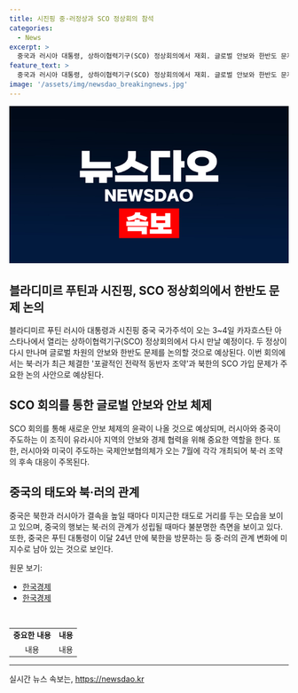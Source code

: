 ```yaml
---
title: 시진핑 중·러정상과 SCO 정상회의 참석
categories:
  - News
excerpt: >
  중국과 러시아 대통령, 상하이협력기구(SCO) 정상회의에서 재회. 글로벌 안보와 한반도 문제 논의 전망. 북-러 조약과 북한의 SCO 참여에 관한 논의 예상. 중국의 거리두는 태도와 안보 체제 개선에 주목. 미국과 러시아가 주최하는 국제안보 협의체 개최로 북-러 조약에 대한 주목. [출처: 경향신문]
feature_text: >
  중국과 러시아 대통령, 상하이협력기구(SCO) 정상회의에서 재회. 글로벌 안보와 한반도 문제 논의 전망. 북-러 조약과 북한의 SCO 참여에 관한 논의 예상. 중국의 거리두는 태도와 안보 체제 개선에 주목. 미국과 러시아가 주최하는 국제안보 협의체 개최로 북-러 조약에 대한 주목. [출처: 경향신문]
image: '/assets/img/newsdao_breakingnews.jpg'
---
```


<p><img src="/assets/img/newsdao_breakingnews.jpg" alt="pcversion 속보" /></p>

<h2 data-ke-size="size26">블라디미르 푸틴과 시진핑, SCO 정상회의에서 한반도 문제 논의</h2>

<p data-ke-size="size16">블라디미르 푸틴 러시아 대통령과 시진핑 중국 국가주석이 오는 3~4일 카자흐스탄 아스타나에서 열리는 상하이협력기구(SCO) 정상회의에서 다시 만날 예정이다. 두 정상이 다시 만나며 글로벌 차원의 안보와 한반도 문제를 논의할 것으로 예상된다. 이번 회의에서는 북·러가 최근 체결한 '포괄적인 전략적 동반자 조약'과 북한의 SCO 가입 문제가 주요한 논의 사안으로 예상된다.</p>

<h2 data-ke-size="size24">SCO 회의를 통한 글로벌 안보와 안보 체제</h2>

<p data-ke-size="size16">SCO 회의를 통해 새로운 안보 체제의 윤곽이 나올 것으로 예상되며, 러시아와 중국이 주도하는 이 조직이 유라시아 지역의 안보와 경제 협력을 위해 중요한 역할을 한다. 또한, 러시아와 미국이 주도하는 국제안보협의체가 오는 7월에 각각 개최되어 북·러 조약의 후속 대응이 주목된다.</p>

<h2 data-ke-size="size24">중국의 태도와 북·러의 관계</h2>

<p data-ke-size="size16">중국은 북한과 러시아가 결속을 높일 때마다 미지근한 태도로 거리를 두는 모습을 보이고 있으며, 중국의 행보는 북·러의 관계가 성립될 때마다 불분명한 측면을 보이고 있다. 또한, 중국은 푸틴 대통령이 이달 24년 만에 북한을 방문하는 등 중·러의 관계 변화에 미지수로 남아 있는 것으로 보인다.</p>

<div class="news-link-container">
  <p>원문 보기:</p>
  <ul>
    <li><a href="https://www.khan.co.kr/politics/defense-diplomacy/article/202406251725001">한국경제</a></li>
    <li><a href="https://www.khan.co.kr/world/china/article/202406201707001">한국경제</a></li>
  </ul>
</div>

<p data-ke-size="size16">&nbsp;</p>

<table>
  <tr>
    <td style="text-align: center; height: 17px;"><b>중요한 내용</b></td>
    <td style="text-align: center; height: 17px;"><b>내용</b></td>
  </tr>
  <tr>
    <td style="text-align: center; height: 17px;">내용</td>
    <td style="text-align: center; height: 17px;">내용</td>
  </tr>
</table>

<hr />
실시간 뉴스 속보는, <a href="https://newsdao.kr" rel="dofollow">https://newsdao.kr</a>


